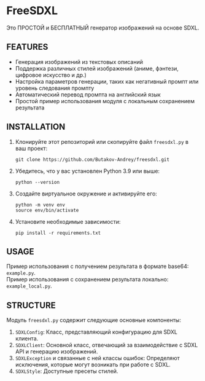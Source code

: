 # FreeSDXL
Это ПРОСТОЙ и БЕСПЛАТНЫЙ генератор изображений на основе SDXL.

## FEATURES
- Генерация изображений из текстовых описаний
- Поддержка различных стилей изображений (аниме, фэнтези, цифровое искусство и др.)
- Настройка параметров генерации, таких как негативный промпт или уровень следования промпту
- Автоматический перевод промпта на английский язык
- Простой пример использования  модуля с локальным сохранением результата

## INSTALLATION
1. Клонируйте этот репозиторий или скопируйте файл `freesdxl.py` в ваш проект:
    ```
    git clone https://github.com/Butakov-Andrey/freesdxl.git
    ```
2. Убедитесь, что у вас установлен Python 3.9 или выше:
    ```
    python --version
    ```
3. Создайте виртуальное окружение и активируйте его:
    ```
    python -m venv env
    source env/bin/activate
    ```
4. Установите необходимые зависимости:
   ```
   pip install -r requirements.txt
   ```

## USAGE
Пример использования с получением результата в формате base64: `example.py`.  
Пример использования с сохранением результата локально: `example_local.py`.

## STRUCTURE
Модуль `freesdxl.py` содержит следующие основные компоненты:
1. `SDXLConfig`: Класс, представляющий конфигурацию для SDXL клиента.
2. `SDXLClient`: Основной класс, отвечающий за взаимодействие с SDXL API и генерацию изображений.
3. `SDXLException` и связанные с ней классы ошибок: Определяют исключения, которые могут возникать при работе с SDXL.
4. `SDXLStyle`: Доступные пресеты стилей.